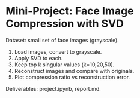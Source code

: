 # Mini-Project: Face Image Compression with SVD

Dataset: small set of face images (grayscale).
1. Load images, convert to grayscale.
2. Apply SVD to each.
3. Keep top k singular values (k=10,20,50).
4. Reconstruct images and compare with originals.
5. Plot compression ratio vs reconstruction error.

Deliverables: project.ipynb, report.md.
